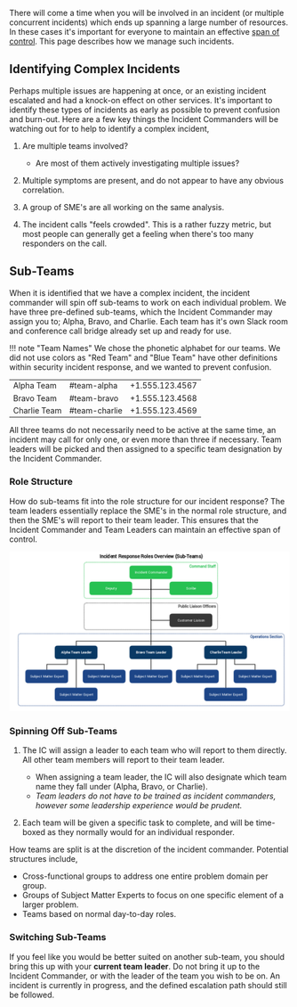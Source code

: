 There will come a time when you will be involved in an incident (or multiple concurrent incidents) which ends up spanning a large number of resources. In these cases it's important for everyone to maintain an effective [span of control](../training/glossary.md). This page describes how we manage such incidents.

## Identifying Complex Incidents
Perhaps multiple issues are happening at once, or an existing incident escalated and had a knock-on effect on other services. It's important to identify these types of incidents as early as possible to prevent confusion and burn-out. Here are a few key things the Incident Commanders will be watching out for to help to identify a complex incident,

1. Are multiple teams involved?
    * Are most of them actively investigating multiple issues?

1. Multiple symptoms are present, and do not appear to have any obvious correlation.

1. A group of SME's are all working on the same analysis.

1. The incident calls "feels crowded". This is a rather fuzzy metric, but most people can generally get a feeling when there's too many responders on the call.

## Sub-Teams
When it is identified that we have a complex incident, the incident commander will spin off sub-teams to work on each individual problem. We have three pre-defined sub-teams, which the Incident Commander may assign you to; Alpha, Bravo, and Charlie. Each team has it's own Slack room and conference call bridge already set up and ready for use.

!!! note "Team Names"
    We chose the phonetic alphabet for our teams. We did not use colors as "Red Team" and "Blue Team" have other definitions within security incident response, and we wanted to prevent confusion.

| | | |
|-|-|-|
| Alpha Team | #team-alpha | +1.555.123.4567 |
| Bravo Team | #team-bravo | +1.555.123.4568 |
| Charlie Team | #team-charlie | +1.555.123.4569 |

All three teams do not necessarily need to be active at the same time, an incident may call for only one, or even more than three if necessary. Team leaders will be picked and then assigned to a specific team designation by the Incident Commander.

### Role Structure
How do sub-teams fit into the role structure for our incident response? The team leaders essentially replace the SME's in the normal role structure, and then the SME's will report to their team leader. This ensures that the Incident Commander and Team Leaders can maintain an effective span of control.

![Incident Response Structure for Complex Incidents](../assets/img/misc/incident_response_roles_sub_teams.png)

### Spinning Off Sub-Teams

1. The IC will assign a leader to each team who will report to them directly. All other team members will report to their team leader.
    * When assigning a team leader, the IC will also designate which team name they fall under (Alpha, Bravo, or Charlie).
    * _Team leaders do not have to be trained as incident commanders, however some leadership experience would be prudent._

1. Each team will be given a specific task to complete, and will be time-boxed as they normally would for an individual responder.

How teams are split is at the discretion of the incident commander. Potential structures include,

* Cross-functional groups to address one entire problem domain per group.
* Groups of Subject Matter Experts to focus on one specific element of a larger problem.
* Teams based on normal day-to-day roles.

### Switching Sub-Teams
If you feel like you would be better suited on another sub-team, you should bring this up with your **current team leader**. Do not bring it up to the Incident Commander, or with the leader of the team you wish to be on. An incident is currently in progress, and the defined escalation path should still be followed.
